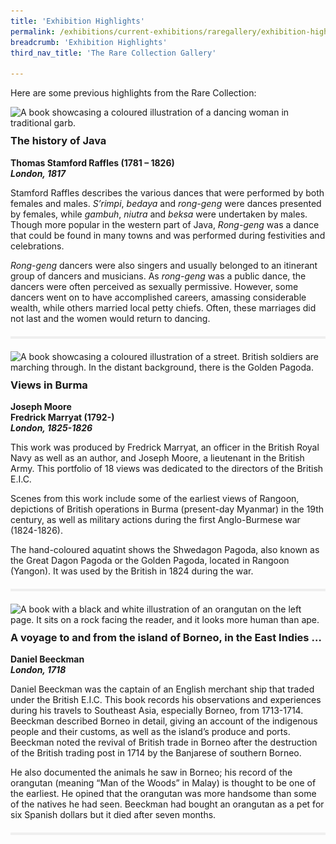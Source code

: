 ```yaml
---
title: 'Exhibition Highlights'
permalink: /exhibitions/current-exhibitions/raregallery/exhibition-highlights/
breadcrumb: 'Exhibition Highlights'
third_nav_title: 'The Rare Collection Gallery'

---
```


<p>Here are some previous highlights from the Rare Collection:</p>

<img srcset="/images/event-images/rarecollection/the-rare-collection-gallery-the-history-of-java_400w.jpg 400w, /images/event-images/rarecollection/the-rare-collection-gallery-the-history-of-java_1000w.jpg 1000w" sizes="(max-width: 500px) 40vw, 100vw" height="585" width="1000" src="/images/event-images/rarecollection/the-rare-collection-gallery-the-history-of-java_400w.jpg" alt="A book showcasing a coloured illustration of a dancing woman in traditional garb.">

<h3 style="margin-top: 10px;">The history of Java</h3>

<p style="margin-top: 10px; margin-bottom: 10px;"><strong>Thomas Stamford Raffles (1781 – 1826)</strong><br>
<strong><em>London, 1817</em></strong></p>

<p>Stamford Raffles describes the various dances that were performed by both females and males. <em>S’rimpi</em>, <em>bedaya</em> and <em>rong-geng</em> were dances presented by females, while <em>gambuh</em>, <em>niutra</em> and <em>beksa</em> were undertaken by males. Though more popular in the western part of Java, <em>Rong-geng</em> was a dance that could be found in many towns and was performed during festivities and celebrations.</p>

<p><em>Rong-geng</em> dancers were also singers and usually belonged to an itinerant group of dancers and musicians. As <em>rong-geng</em> was a public dance, the dancers were often perceived as sexually permissive. However, some dancers went on to have accomplished careers, amassing considerable wealth, while others married local petty chiefs. Often, these marriages did not last and the women would return to dancing.</p>

<div class="container__miniline">
    <div class="row" style="margin-top: 20px; margin-bottom: 20px;">
        <div class="col is-6 is-offset-3" style="padding: 2px 0; background-color: #efefef;">
        </div>
    </div>
</div>

<img srcset="/images/event-images/rarecollection/the-rare-collection-gallery-views-in-burma_400w.jpg 400w, /images/event-images/rarecollection/the-rare-collection-gallery-views-in-burma_1000w.jpg 1000w" sizes="(max-width: 500px) 40vw, 100vw" height="589" width="1000" src="/images/event-images/rarecollection/the-rare-collection-gallery-views-in-burma_400w.jpg" alt="A book showcasing a coloured illustration of a street. British soldiers are marching through. In the distant background, there is the Golden Pagoda.">

<h3 style="margin-top: 10px;">Views in Burma</h3>

<p style="margin-top: 10px; margin-bottom: 10px;"><strong>Joseph Moore</strong><br>
<strong>Fredrick Marryat (1792-)</strong><br>
<strong><em>London, 1825-1826</em></strong></p>

This work was produced by Fredrick Marryat, an officer in the British Royal Navy as well as an author, and Joseph Moore, a lieutenant in the British Army. This portfolio of 18 views was dedicated to the directors of the British E.I.C.

Scenes from this work include some of the earliest views of Rangoon, depictions of British operations in Burma (present-day Myanmar) in the 19th century, as well as military actions during the first Anglo-Burmese war (1824-1826).

The hand-coloured aquatint shows the Shwedagon Pagoda, also known as the Great Dagon Pagoda or the Golden Pagoda, located in Rangoon (Yangon). It was used by the British in 1824 during the war.

<div class="container__miniline">
    <div class="row" style="margin-top: 20px; margin-bottom: 20px;">
        <div class="col is-6 is-offset-3" style="padding: 2px 0; background-color: #efefef;">
        </div>
    </div>
</div>

<img srcset="/images/event-images/rarecollection/the-rare-collection-gallery-a-voyage-to_400w.jpg 400w, /images/event-images/rarecollection/the-rare-collection-gallery-a-voyage-to_1000w.jpg 1000w" sizes="(max-width: 500px) 40vw, 100vw" height="952" width="1000" src="/images/event-images/rarecollection/the-rare-collection-gallery-a-voyage-to_400w.jpg" alt="A book with a black and white illustration of an orangutan on the left page. It sits on a rock facing the reader, and it looks more human than ape.">

<h3 style="margin-top: 10px;">A voyage to and from the island of Borneo, in the East Indies …</h3>

<p style="margin-top: 10px; margin-bottom: 10px;"><strong>Daniel Beeckman</strong><br>
<strong><em>London, 1718</em></strong></p>

Daniel Beeckman was the captain of an English merchant ship that traded under the British E.I.C. This book records his observations and experiences during his travels to Southeast Asia, especially Borneo, from 1713-1714. Beeckman described Borneo in detail, giving an account of the indigenous people and their customs, as well as the island’s produce and ports. Beeckman noted the revival of British trade in Borneo after the destruction of the British trading post in 1714 by the Banjarese of southern Borneo.

He also documented the animals he saw in Borneo; his record of the orangutan (meaning “Man of the Woods” in Malay) is thought to be one of the earliest. He opined that the orangutan was more handsome than some of the natives he had seen. Beeckman had bought an orangutan as a pet for six Spanish dollars but it died after seven months.

<div class="container__miniline">
    <div class="row" style="margin-top: 20px; margin-bottom: 20px;">
        <div class="col is-6 is-offset-3" style="padding: 2px 0; background-color: #efefef;">
        </div>
    </div>
</div>